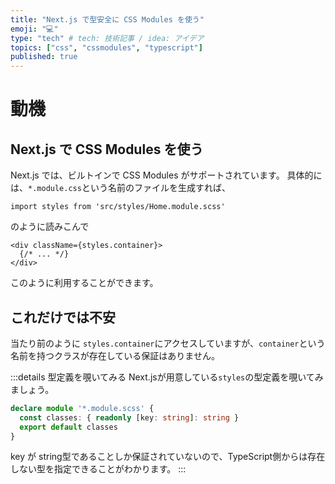 ```yaml
---
title: "Next.js で型安全に CSS Modules を使う"
emoji: "💻"
type: "tech" # tech: 技術記事 / idea: アイデア
topics: ["css", "cssmodules", "typescript"]
published: true
---
```


# 動機

## Next.js で CSS Modules を使う
Next.js では、ビルトインで CSS Modules がサポートされています。
具体的には、`*.module.css`という名前のファイルを生成すれば、
```tsx
import styles from 'src/styles/Home.module.scss'
```
のように読みこんで
```tsx
<div className={styles.container}>
  {/* ... */}
</div>
```
このように利用することができます。

## これだけでは不安
当たり前のように `styles.container`にアクセスしていますが、`container`という名前を持つクラスが存在している保証はありません。

:::details 型定義を覗いてみる
Next.jsが用意している`styles`の型定義を覗いてみましょう。
```ts:global.d.ts
declare module '*.module.scss' {
  const classes: { readonly [key: string]: string }
  export default classes
}
```
key が string型であることしか保証されていないので、TypeScript側からは存在しない型を指定できることがわかります。
:::

